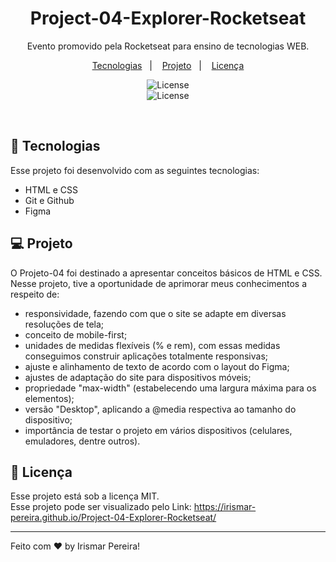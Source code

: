 <h1 align="center"> Project-04-Explorer-Rocketseat</h1>

<p align="center">
Evento promovido pela Rocketseat para ensino de tecnologias WEB.
</p>

<p align="center">
  <a href="#-tecnologias">Tecnologias</a>&nbsp;&nbsp;&nbsp;|&nbsp;&nbsp;&nbsp;
  <a href="#-projeto">Projeto</a>&nbsp;&nbsp;&nbsp;|&nbsp;&nbsp;&nbsp;
  <a href="#memo-licença">Licença</a>
</p>

<p align="center">
  <img alt="License" src="https://user-images.githubusercontent.com/109491659/212568844-4b0c951d-7449-4ec1-beb2-d642d2680f2f.png"> 
  <br/>
  <img alt="License" src="https://user-images.githubusercontent.com/109491659/212568846-56105de3-c847-4f65-9b06-9c6564ead916.png">
  
  
</p>

<br>

## 🚀 Tecnologias

Esse projeto foi desenvolvido com as seguintes tecnologias:

- HTML e CSS
- Git e Github
- Figma

## 💻 Projeto

O Projeto-04 foi destinado a apresentar conceitos básicos de HTML e CSS. Nesse projeto, tive a oportunidade de aprimorar meus conhecimentos a respeito de:

- responsividade, fazendo com que o site se adapte em diversas resoluções de tela;
- conceito de mobile-first;
- unidades de medidas flexíveis (% e rem), com essas medidas conseguimos construir aplicações totalmente responsivas;
- ajuste e alinhamento de texto de acordo com o layout do Figma;
- ajustes de adaptação do site para dispositivos móveis;
- propriedade "max-width" (estabelecendo uma largura máxima para os elementos);
- versão "Desktop", aplicando a @media respectiva ao tamanho do dispositivo;
- importância de testar o projeto em vários dispositivos (celulares, emuladores, dentre outros).

  
## :memo: Licença

Esse projeto está sob a licença MIT.
<br/>
Esse projeto pode ser visualizado pelo Link: https://irismar-pereira.github.io/Project-04-Explorer-Rocketseat/

---

Feito com ♥ by Irismar Pereira!
